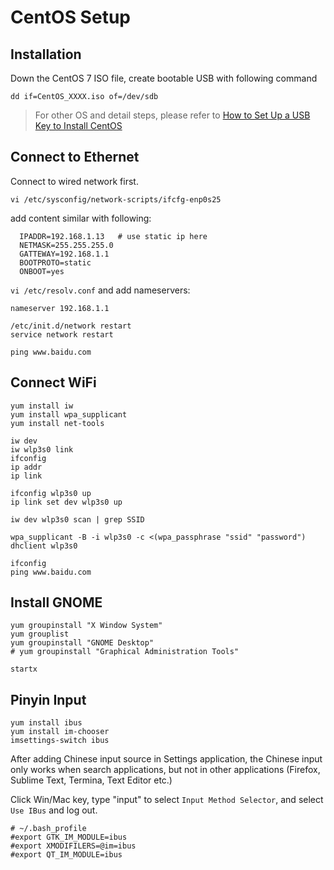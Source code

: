 # CentOS Setup

## Installation
Down the CentOS 7 ISO file, create bootable USB with following command
```shell
dd if=CentOS_XXXX.iso of=/dev/sdb
```
> For other OS and detail steps, please refer to [How to Set Up a USB Key to Install CentOS](https://wiki.centos.org/HowTos/InstallFromUSBkey)

## Connect to Ethernet

Connect to wired network first.

```shell
vi /etc/sysconfig/network-scripts/ifcfg-enp0s25
```
add content similar with following:
```
  IPADDR=192.168.1.13 	# use static ip here
  NETMASK=255.255.255.0
  GATTEWAY=192.168.1.1
  BOOTPROTO=static
  ONBOOT=yes
```

`vi /etc/resolv.conf` and add nameservers:
```
nameserver 192.168.1.1
```

```
/etc/init.d/network restart
service network restart

ping www.baidu.com
```

## Connect WiFi

```shell
yum install iw
yum install wpa_supplicant
yum install net-tools

iw dev
iw wlp3s0 link
ifconfig
ip addr
ip link

ifconfig wlp3s0 up
ip link set dev wlp3s0 up

iw dev wlp3s0 scan | grep SSID

wpa_supplicant -B -i wlp3s0 -c <(wpa_passphrase "ssid" "password")
dhclient wlp3s0

ifconfig
ping www.baidu.com

```


## Install GNOME

```shell
yum groupinstall "X Window System"
yum grouplist
yum groupinstall "GNOME Desktop"
# yum groupinstall "Graphical Administration Tools"

startx

```

## Pinyin Input

```shell
yum install ibus
yum install im-chooser
imsettings-switch ibus
```
After adding Chinese input source in Settings application, the Chinese input only works when search applications, 
but not in other applications (Firefox, Sublime Text, Termina, Text Editor etc.)

Click Win/Mac key, type "input" to select `Input Method Selector`, and select `Use IBus` and log out.

```shell
# ~/.bash_profile
#export GTK_IM_MODULE=ibus
#export XMODIFILERS=@im=ibus
#export QT_IM_MODULE=ibus
```


